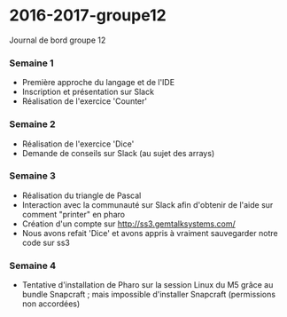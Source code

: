 # 2016-2017-groupe12
Journal de bord groupe 12


### Semaine 1

- Première approche du langage et de l'IDE
- Inscription et présentation sur Slack
- Réalisation de l'exercice 'Counter'


### Semaine 2

- Réalisation de l'exercice 'Dice'
- Demande de conseils sur Slack (au sujet des arrays)


### Semaine 3

- Réalisation du triangle de Pascal
- Interaction avec la communauté sur Slack afin d'obtenir de l'aide sur comment "printer" en pharo
- Création d'un compte sur http://ss3.gemtalksystems.com/
- Nous avons refait 'Dice' et avons appris à vraiment sauvegarder notre code sur ss3

### Semaine 4

- Tentative d'installation de Pharo sur la session Linux du M5 grâce au bundle Snapcraft ; mais impossible d'installer Snapcraft (permissions non accordées)
